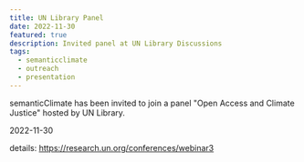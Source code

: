 ```yaml
---
title: UN Library Panel
date: 2022-11-30
featured: true
description: Invited panel at UN Library Discussions
tags:
  - semanticclimate
  - outreach
  - presentation
---
```


semanticClimate has been invited to join a panel "Open Access and Climate Justice" hosted by UN Library.

2022-11-30

details: <https://research.un.org/conferences/webinar3>




